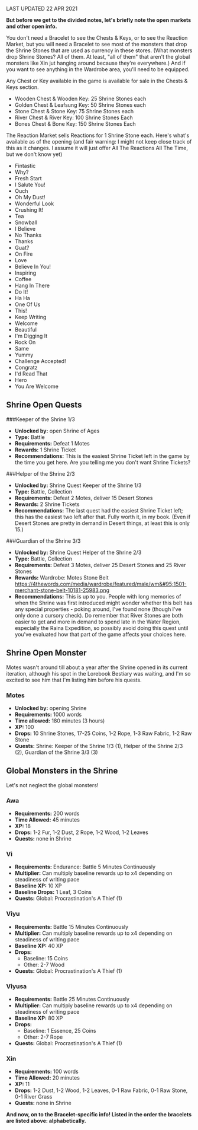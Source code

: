 LAST UPDATED 22 APR 2021

**But before we get to the divided notes, let's briefly note the open markets and other open info.**

You don't need a Bracelet to see the Chests & Keys, or to see the Reaction Market, but you will need a Bracelet to see most of the monsters that drop the Shrine Stones that are used as currency in these stores. (What monsters drop Shrine Stones? All of them. At least, "all of them" that aren't the global monsters like Xin jut hanging around because they're everywhere.) And if you want to see anything in the Wardrobe area, you'll need to be equipped.

Any Chest or Key available in the game is available for sale in the Chests & Keys section.

- Wooden Chest & Wooden Key: 25 Shrine Stones each
- Golden Chest & Leafsung Key: 50 Shrine Stones each
- Stone Chest & Stone Key: 75 Shrine Stones each
- River Chest & River Key: 100 Shrine Stones Each
- Bones Chest & Bone Key: 150 Shrine Stones Each

The Reaction Market sells Reactions for 1 Shrine Stone each. Here's what's available as of the opening (and fair warning: I might not keep close track of this as it changes. I assume it will just offer All The Reactions All The Time, but we don't know yet)

- Fintastic
- Why?
- Fresh Start
- I Salute You!
- Ouch
- Oh My Dust!
- Wonderful Look
- Crushing It!
- Tea
- Snowball
- I Believe
- No Thanks
- Thanks
- Guat?
- On Fire
- Love
- Believe In You!
- Inspiring
- Coffee
- Hang In There
- Do It!
- Ha Ha
- One Of Us
- This!
- Keep Writing
- Welcome
- Beautiful
- I'm Digging It
- Rock On
- Same
- Yummy
- Challenge Accepted!
- Congratz
- I'd Read That
- Hero
- You Are Welcome

## Shrine Open Quests

###Keeper of the Shrine 1/3

- **Unlocked by:** open Shrine of Ages
- **Type:** Battle
- **Requirements:** Defeat 1 Motes
- **Rewards:** 1 Shrine Ticket
- **Recommendations:**  This is the easiest Shrine Ticket left in the game by the time you get here. Are you telling me you don't want Shrine Tickets?

###Helper of the Shrine 2/3

- **Unlocked by:** Shrine Quest Keeper of the Shrine 1/3
- **Type:** Battle, Collection
- **Requirements:** Defeat 2 Motes, deliver 15 Desert Stones
- **Rewards:** 2 Shrine Tickets
- **Recommendations:** The last quest had the easiest Shrine Ticket left; this has the easiest two left after that. Fully worth it, in my book. (Even if Desert Stones are pretty in demand in Desert things, at least this is only 15.)

###Guardian of the Shrine 3/3

- **Unlocked by:** Shrine Quest Helper of the Shrine 2/3
- **Type:** Battle, Collection
- **Requirements:** Defeat 3 Motes, deliver 25 Desert Stones and 25 River Stones
- **Rewards:** Wardrobe: Motes Stone Belt https://4thewords.com/media/wardrobe/featured/male/wm&#95;1501-merchant-stone-belt-10181-25983.png
- **Recommendations:**  This is up to you. People with long memories of when the Shrine was first introduced might wonder whether this belt has any special properties - poking around, I've found none (though I've only done a cursory check).  Do remember that River Stones are both easier to get and more in demand to spend late in the Water Region, especially the Raina Expedition, so possibly avoid doing this quest until you've evaluated how that part of the game affects your choices here.

## Shrine Open Monster

Motes wasn't around till about a year after the Shrine opened in its current iteration, although his spot in the Lorebook Bestiary was waiting, and I'm so excited to see him that I'm listing him before his quests.

### Motes

- **Unlocked by:** opening Shrine
- **Requirements:** 1000 words
- **Time allowed:** 180 minutes (3 hours)
- **XP:** 100
- **Drops:** 10 Shrine Stones, 17-25 Coins, 1-2 Rope, 1-3 Raw Fabric, 1-2 Raw Stone
- **Quests:** Shrine: Keeper of the Shrine 1/3 (1), Helper of the Shrine 2/3 (2), Guardian of the Shrine 3/3 (3)

## Global Monsters in the Shrine

Let's not neglect the global monsters!

### Awa 

- **Requirements:** 200 words
- **Time Allowed:** 45 minutes
- **XP:** 18
- **Drops:** 1-2 Fur, 1-2 Dust, 2 Rope, 1-2 Wood, 1-2 Leaves
- **Quests:** none in Shrine

### Vi

- **Requirements:** Endurance: Battle 5 Minutes Continuously
- **Multiplier:** Can multiply baseline rewards up to x4 depending on steadiness of writing pace
- **Baseline XP:** 10 XP
- **Baseline Drops:** 1 Leaf, 3 Coins 
- **Quests:** Global: Procrastination's A Thief (1)

### Viyu

- **Requirements:** Battle 15 Minutes Continuously
- **Multiplier:** Can multiply baseline rewards up to x4 depending on steadiness of writing pace
- **Baseline XP:** 40 XP
- **Drops:** 
  - Baseline: 15 Coins
  - Other: 2-7 Wood
- **Quests:** Global: Procrastination's A Thief (1)

### Viyusa

- **Requirements:** Battle 25 Minutes Continuously
- **Multiplier:** Can multiply baseline rewards up to x4 depending on steadiness of writing pace
- **Baseline XP:** 80 XP
- **Drops:** 
  - Baseline: 1 Essence, 25 Coins
  - Other: 2-7 Rope
- **Quests:** Global: Procrastination's A Thief (1)

### Xin

- **Requirements:** 100 words
- **Time Allowed:** 20 minutes
- **XP:** 11
- **Drops:** 1-2 Dust, 1-2 Wood, 1-2 Leaves, 0-1 Raw Fabric, 0-1 Raw Stone, 0-1 River Grass
- **Quests:** none in Shrine



**And now, on to the Bracelet-specific info! Listed in the order the bracelets are listed above: alphabetically.**